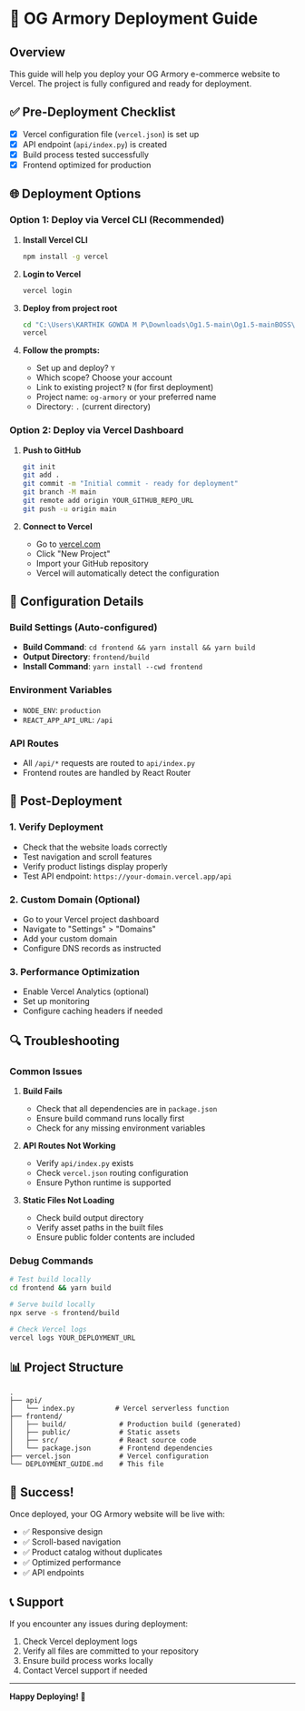 # 🚀 OG Armory Deployment Guide

## Overview
This guide will help you deploy your OG Armory e-commerce website to Vercel. The project is fully configured and ready for deployment.

## ✅ Pre-Deployment Checklist
- [x] Vercel configuration file (`vercel.json`) is set up
- [x] API endpoint (`api/index.py`) is created
- [x] Build process tested successfully
- [x] Frontend optimized for production

## 🌐 Deployment Options

### Option 1: Deploy via Vercel CLI (Recommended)

1. **Install Vercel CLI**
   ```bash
   npm install -g vercel
   ```

2. **Login to Vercel**
   ```bash
   vercel login
   ```

3. **Deploy from project root**
   ```bash
   cd "C:\Users\KARTHIK GOWDA M P\Downloads\Og1.5-main\Og1.5-mainBOSS\Og1.5-main"
   vercel
   ```

4. **Follow the prompts:**
   - Set up and deploy? `Y`
   - Which scope? Choose your account
   - Link to existing project? `N` (for first deployment)
   - Project name: `og-armory` or your preferred name
   - Directory: `.` (current directory)

### Option 2: Deploy via Vercel Dashboard

1. **Push to GitHub**
   ```bash
   git init
   git add .
   git commit -m "Initial commit - ready for deployment"
   git branch -M main
   git remote add origin YOUR_GITHUB_REPO_URL
   git push -u origin main
   ```

2. **Connect to Vercel**
   - Go to [vercel.com](https://vercel.com)
   - Click "New Project"
   - Import your GitHub repository
   - Vercel will automatically detect the configuration

## 🔧 Configuration Details

### Build Settings (Auto-configured)
- **Build Command**: `cd frontend && yarn install && yarn build`
- **Output Directory**: `frontend/build`
- **Install Command**: `yarn install --cwd frontend`

### Environment Variables
- `NODE_ENV`: `production`
- `REACT_APP_API_URL`: `/api`

### API Routes
- All `/api/*` requests are routed to `api/index.py`
- Frontend routes are handled by React Router

## 🎯 Post-Deployment

### 1. Verify Deployment
- Check that the website loads correctly
- Test navigation and scroll features
- Verify product listings display properly
- Test API endpoint: `https://your-domain.vercel.app/api`

### 2. Custom Domain (Optional)
- Go to your Vercel project dashboard
- Navigate to "Settings" > "Domains"
- Add your custom domain
- Configure DNS records as instructed

### 3. Performance Optimization
- Enable Vercel Analytics (optional)
- Set up monitoring
- Configure caching headers if needed

## 🔍 Troubleshooting

### Common Issues

1. **Build Fails**
   - Check that all dependencies are in `package.json`
   - Ensure build command runs locally first
   - Check for any missing environment variables

2. **API Routes Not Working**
   - Verify `api/index.py` exists
   - Check `vercel.json` routing configuration
   - Ensure Python runtime is supported

3. **Static Files Not Loading**
   - Check build output directory
   - Verify asset paths in the built files
   - Ensure public folder contents are included

### Debug Commands
```bash
# Test build locally
cd frontend && yarn build

# Serve build locally
npx serve -s frontend/build

# Check Vercel logs
vercel logs YOUR_DEPLOYMENT_URL
```

## 📊 Project Structure
```
.
├── api/
│   └── index.py          # Vercel serverless function
├── frontend/
│   ├── build/             # Production build (generated)
│   ├── public/            # Static assets
│   ├── src/               # React source code
│   └── package.json       # Frontend dependencies
├── vercel.json            # Vercel configuration
└── DEPLOYMENT_GUIDE.md    # This file
```

## 🎉 Success!
Once deployed, your OG Armory website will be live with:
- ✅ Responsive design
- ✅ Scroll-based navigation
- ✅ Product catalog without duplicates
- ✅ Optimized performance
- ✅ API endpoints

## 📞 Support
If you encounter any issues during deployment:
1. Check Vercel deployment logs
2. Verify all files are committed to your repository
3. Ensure build process works locally
4. Contact Vercel support if needed

---
**Happy Deploying! 🚀**